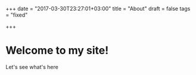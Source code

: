 +++
date = "2017-03-30T23:27:01+03:00"
title = "About"
draft = false
tags = "fixed"

+++
# Welcome to my site!

Let's see what's here
